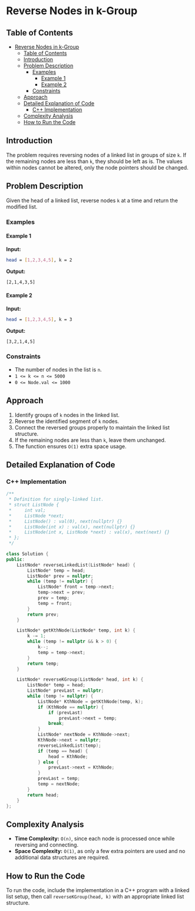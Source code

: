 # Reverse Nodes in k-Group

## Table of Contents

- [Reverse Nodes in k-Group](#reverse-nodes-in-k-group)
  - [Table of Contents](#table-of-contents)
  - [Introduction](#introduction)
  - [Problem Description](#problem-description)
    - [Examples](#examples)
      - [Example 1](#example-1)
      - [Example 2](#example-2)
    - [Constraints](#constraints)
  - [Approach](#approach)
  - [Detailed Explanation of Code](#detailed-explanation-of-code)
    - [C++ Implementation](#c-implementation)
  - [Complexity Analysis](#complexity-analysis)
  - [How to Run the Code](#how-to-run-the-code)

## Introduction

The problem requires reversing nodes of a linked list in groups of size `k`. If the remaining nodes are less than `k`, they should be left as is. The values within nodes cannot be altered, only the node pointers should be changed.

## Problem Description

Given the head of a linked list, reverse nodes `k` at a time and return the modified list.

### Examples

#### Example 1

**Input:**

```bash
head = [1,2,3,4,5], k = 2
```

**Output:**

```bash
[2,1,4,3,5]
```

#### Example 2

**Input:**

```bash
head = [1,2,3,4,5], k = 3
```

**Output:**

```bash
[3,2,1,4,5]
```

### Constraints

- The number of nodes in the list is `n`.
- `1 <= k <= n <= 5000`
- `0 <= Node.val <= 1000`

## Approach

1. Identify groups of `k` nodes in the linked list.
2. Reverse the identified segment of `k` nodes.
3. Connect the reversed groups properly to maintain the linked list structure.
4. If the remaining nodes are less than `k`, leave them unchanged.
5. The function ensures `O(1)` extra space usage.

## Detailed Explanation of Code

### C++ Implementation

```cpp
/**
 * Definition for singly-linked list.
 * struct ListNode {
 *     int val;
 *     ListNode *next;
 *     ListNode() : val(0), next(nullptr) {}
 *     ListNode(int x) : val(x), next(nullptr) {}
 *     ListNode(int x, ListNode *next) : val(x), next(next) {}
 * };
 */

class Solution {
public:
    ListNode* reverseLinkedList(ListNode* head) {
        ListNode* temp = head;
        ListNode* prev = nullptr;
        while (temp != nullptr) {
            ListNode* front = temp->next;
            temp->next = prev;
            prev = temp;
            temp = front;
        }
        return prev;
    }

    ListNode* getKthNode(ListNode* temp, int k) {
        k -= 1;
        while (temp != nullptr && k > 0) {
            k--;
            temp = temp->next;
        }
        return temp;
    }

    ListNode* reverseKGroup(ListNode* head, int k) {
        ListNode* temp = head;
        ListNode* prevLast = nullptr;
        while (temp != nullptr) {
            ListNode* KthNode = getKthNode(temp, k);
            if (KthNode == nullptr) {
                if (prevLast)
                    prevLast->next = temp;
                break;
            }
            ListNode* nextNode = KthNode->next;
            KthNode->next = nullptr;
            reverseLinkedList(temp);
            if (temp == head) {
                head = KthNode;
            } else {
                prevLast->next = KthNode;
            }
            prevLast = temp;
            temp = nextNode;
        }
        return head;
    }
};
```

## Complexity Analysis

- **Time Complexity:** `O(n)`, since each node is processed once while reversing and connecting.
- **Space Complexity:** `O(1)`, as only a few extra pointers are used and no additional data structures are required.

## How to Run the Code

To run the code, include the implementation in a C++ program with a linked list setup, then call `reverseKGroup(head, k)` with an appropriate linked list structure.
